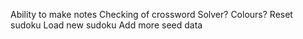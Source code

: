 <!-- Add in ability to move selected with arrows -->

Ability to make notes
Checking of crossword
Solver?
Colours?
Reset sudoku
Load new sudoku
Add more seed data
